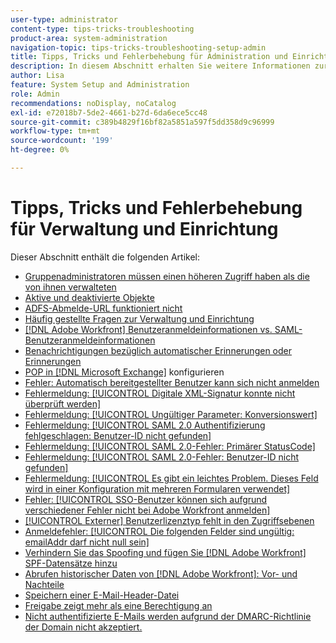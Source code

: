 ```yaml
---
user-type: administrator
content-type: tips-tricks-troubleshooting
product-area: system-administration
navigation-topic: tips-tricks-troubleshooting-setup-admin
title: Tipps, Tricks und Fehlerbehebung für Administration und Einrichtung
description: In diesem Abschnitt erhalten Sie weitere Informationen zur Verwaltung des Workfront-Systems Ihres Unternehmens.
author: Lisa
feature: System Setup and Administration
role: Admin
recommendations: noDisplay, noCatalog
exl-id: e72018b7-5de2-4661-b27d-6da6ece5cc48
source-git-commit: c389b4829f16bf82a5851a597f5dd358d9c96999
workflow-type: tm+mt
source-wordcount: '199'
ht-degree: 0%

---
```


# Tipps, Tricks und Fehlerbehebung für Verwaltung und Einrichtung

Dieser Abschnitt enthält die folgenden Artikel:

* [Gruppenadministratoren müssen einen höheren Zugriff haben als die von ihnen verwalteten](/help/quicksilver/administration-and-setup/tips-tricks-and-troubleshooting/group-admin-access-level.md)
* [Aktive und deaktivierte Objekte](../../administration-and-setup/tips-tricks-and-troubleshooting/acitve-and-deactivated-objects.md)
* [ADFS-Abmelde-URL funktioniert nicht](../../administration-and-setup/tips-tricks-and-troubleshooting/adfs-logout-url-doesnt-work.md)
* [Häufig gestellte Fragen zur Verwaltung und Einrichtung](../../administration-and-setup/tips-tricks-and-troubleshooting/admin-and-setup-faq.md)
* [[!DNL Adobe Workfront] Benutzeranmeldeinformationen vs. SAML-Benutzeranmeldeinformationen](../../administration-and-setup/tips-tricks-and-troubleshooting/wf-user-credentials-vs-saml-user-credentials.md)
* [Benachrichtigungen bezüglich automatischer Erinnerungen oder Erinnerungen](../../administration-and-setup/tips-tricks-and-troubleshooting/auto-reminders-vs-reminder-notifications.md)
* [POP in  [!DNL Microsoft Exchange]](../../administration-and-setup/tips-tricks-and-troubleshooting/configure-pop-ms-exchange.md) konfigurieren
* [Fehler: Automatisch bereitgestellter Benutzer kann sich nicht anmelden](../../administration-and-setup/tips-tricks-and-troubleshooting/error-auto-provisioned-user-cant-log-in.md)
* [Fehlermeldung: [!UICONTROL Digitale XML-Signatur konnte nicht überprüft werden]](../../administration-and-setup/tips-tricks-and-troubleshooting/error-message-couldnt-validate-xml-digital-signature.md)
* [Fehlermeldung: [!UICONTROL Ungültiger Parameter: Konversionswert]](../../administration-and-setup/tips-tricks-and-troubleshooting/error-message-invalid-parameter-conversion-value.md)
* [Fehlermeldung: [!UICONTROL SAML 2.0 Authentifizierung fehlgeschlagen: Benutzer-ID nicht gefunden]](../../administration-and-setup/tips-tricks-and-troubleshooting/error-message-saml-2-auth-failed-userid-not-found.md)
* [Fehlermeldung: [!UICONTROL SAML 2.0-Fehler: Primärer StatusCode]](../../administration-and-setup/tips-tricks-and-troubleshooting/error-message-saml-2-error-primary-statuscode.md)
* [Fehlermeldung: [!UICONTROL SAML 2.0-Fehler: Benutzer-ID nicht gefunden]](../../administration-and-setup/tips-tricks-and-troubleshooting/error-message-saml-2-error-user-identifier-not-found.md)
* [Fehlermeldung: [!UICONTROL Es gibt ein leichtes Problem. Dieses Feld wird in einer Konfiguration mit mehreren Formularen verwendet]](../../administration-and-setup/tips-tricks-and-troubleshooting/error-message-field-used-in-multi-form-config.md)
* [Fehler: [!UICONTROL SSO-Benutzer können sich aufgrund verschiedener Fehler nicht bei Adobe Workfront anmelden]](../../administration-and-setup/tips-tricks-and-troubleshooting/error-sso-users-unable-log-in-various-errors.md)
* [[!UICONTROL Externer] Benutzerlizenztyp fehlt in den Zugriffsebenen](../../administration-and-setup/tips-tricks-and-troubleshooting/external-user-license-type-missing-from-access-levels.md)
* [Anmeldefehler: [!UICONTROL Die folgenden Felder sind ungültig: emailAddr darf nicht null sein]](../../administration-and-setup/tips-tricks-and-troubleshooting/login-error-following-field-invalid-emailaddr-cant-be-null.md)
* [Verhindern Sie das Spoofing und fügen Sie  [!DNL Adobe Workfront] SPF-Datensätze hinzu](../../administration-and-setup/tips-tricks-and-troubleshooting/prevent-spoofing-add-wf-spf-records.md)
* [Abrufen historischer Daten von  [!DNL Adobe Workfront]: Vor- und Nachteile](../../administration-and-setup/tips-tricks-and-troubleshooting/how-to-get-data-out-of-wf.md)
* [Speichern einer E-Mail-Header-Datei](../../administration-and-setup/tips-tricks-and-troubleshooting/save-an-email-header-file.md)
* [Freigabe zeigt mehr als eine Berechtigung an](../../administration-and-setup/tips-tricks-and-troubleshooting/sharing-shows-more-than-1-permission.md)
* [Nicht authentifizierte E-Mails werden aufgrund der DMARC-Richtlinie der Domain nicht akzeptiert.](../../administration-and-setup/tips-tricks-and-troubleshooting/unauthenticated-email-not-accepted-domains-dmarc-policy.md)
